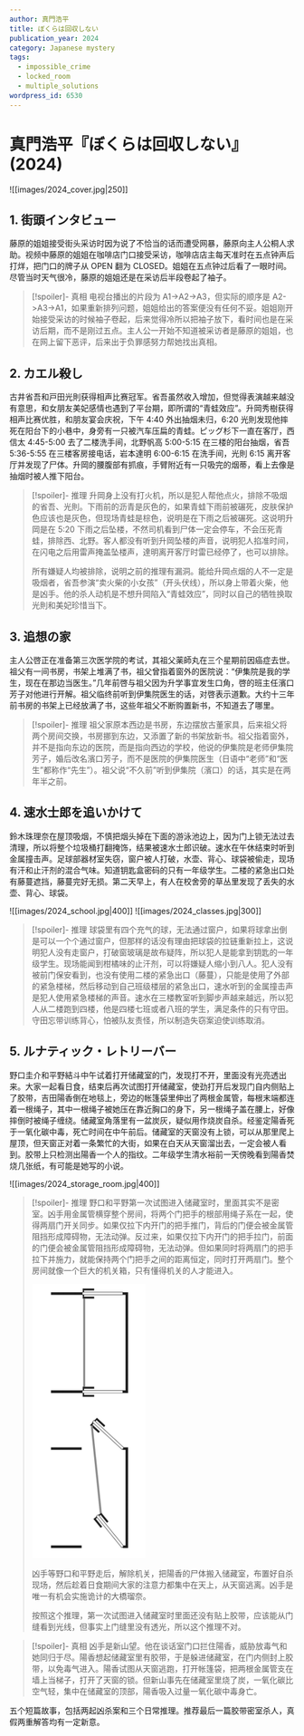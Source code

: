 ```yaml
---
author: 真門浩平
title: ぼくらは回収しない
publication_year: 2024
category: Japanese mystery
tags:
  - impossible_crime
  - locked_room
  - multiple_solutions
wordpress_id: 6530
---
```


# 真門浩平『ぼくらは回収しない』(2024)

![[images/2024_cover.jpg|250]]

## 1. 街頭インタビュー

藤原的姐姐接受街头采访时因为说了不恰当的话而遭受网暴，藤原向主人公桐人求助。视频中藤原的姐姐在咖啡店门口接受采访，咖啡店店主每天准时在五点钟声后打烊，把门口的牌子从 OPEN 翻为 CLOSED。姐姐在五点钟过后看了一眼时间。尽管当时天气很冷，藤原的姐姐还是在采访后半段卷起了袖子。

> [!spoiler]- 真相
> 电视台播出的片段为 A1->A2->A3，但实际的顺序是 A2->A3->A1，如果重新排列问题，姐姐给出的答案便没有任何不妥。姐姐刚开始接受采访的时候袖子卷起，后来觉得冷所以把袖子放下，看时间也是在采访后期，而不是刚过五点。主人公一开始不知道被采访者是藤原的姐姐，也在网上留下恶评，后来出于负罪感努力帮她找出真相。

## 2. カエル殺し

古井省吾和戸田光則获得相声比赛冠军。省吾虽然收入增加，但觉得表演越来越没有意思，和女朋友美妃感情也遇到了平台期，即所谓的“青蛙效应”。升岡秀樹获得相声比赛优胜，和朋友宴会庆祝，下午 4:40 外出抽烟未归，6:20 光則发现他摔死在阳台下的小巷中，身旁有一只被汽车压扁的青蛙。ピッグ杉下一直在客厅，西信太 4:45-5:00 去了二楼洗手间，北野帆高 5:00-5:15 在三楼的阳台抽烟，省吾 5:36-5:55 在三楼客房接电话，岩本達明 6:00-6:15 在洗手间，光則 6:15 离开客厅并发现了尸体。升岡的腰腹部有抓痕，手臂附近有一只吸完的烟蒂，看上去像是抽烟时被人推下阳台。

> [!spoiler]- 推理
> 升岡身上没有打火机，所以是犯人帮他点火，排除不吸烟的省吾、光則。下雨前的沥青是灰色的，如果青蛙下雨前被碾死，皮肤保护色应该也是灰色，但现场青蛙是棕色，说明是在下雨之后被碾死。这说明升岡是在 5:20 下雨之后坠楼，不然司机看到尸体一定会停车，不会压死青蛙，排除西、北野。客人都没有听到升岡坠楼的声音，说明犯人掐准时间，在闪电之后用雷声掩盖坠楼声，達明离开客厅时雷已经停了，也可以排除。
> 
> 所有嫌疑人均被排除，说明之前的推理有漏洞。能给升岡点烟的人不一定是吸烟者，省吾参演“卖火柴的小女孩”（开头伏线），所以身上带着火柴，他是凶手。他的杀人动机是不想升岡陷入“青蛙效应”，同时以自己的牺牲换取光則和美妃珍惜当下。

## 3. 追想の家

主人公啓正在准备第三次医学院的考试，其祖父薬師丸在三个星期前因癌症去世。祖父有一间书房，书架上堆满了书，祖父曾指着窗外的医院说：“伊集院是我的学生，现在在那边当医生。”几年前啓与祖父因为升学事宜发生口角，啓的班主任濱口芳子对他进行开解。祖父临终前听到伊集院医生的话，对啓表示道歉。大约十三年前书房的书架上已经放满了书，这些年祖父不断购置新书，不知道去了哪里。

> [!spoiler]- 推理
> 祖父家原本西边是书房，东边摆放古董家具，后来祖父将两个房间交换，书房挪到东边，又添置了新的书架放新书。祖父指着窗外，并不是指向东边的医院，而是指向西边的学校，他说的伊集院是老师伊集院芳子，婚后改名濱口芳子，而不是医院的伊集院医生（日语中“老师”和“医生”都称作“先生”）。祖父说“不久前”听到伊集院（濱口）的话，其实是在两年半之前。

## 4. 速水士郎を追いかけて

鈴木珠理奈在屋顶吸烟，不慎把烟头掉在下面的游泳池边上，因为门上锁无法过去清理，所以将整个垃圾桶打翻掩饰，结果被速水士郎识破。速水在午休结束时听到金属撞击声。足球部器材室失窃，窗户被人打破，水壶、背心、球袋被偷走，现场有汗和止汗剂的混合气味。知道钥匙盒密码的只有一年级学生。二楼的紧急出口处有藤蔓遮挡，藤蔓完好无损。第二天早上，有人在校舍旁的草丛里发现了丢失的水壶、背心、球袋。

![[images/2024_school.jpg|400]]
![[images/2024_classes.jpg|300]]

> [!spoiler]- 推理
> 球袋里有四个充气的球，无法通过窗户，如果将球拿出倒是可以一个个通过窗户，但那样的话没有理由把球袋的拉链重新拉上，这说明犯人没有走窗户，打破窗玻璃是故布疑阵，所以犯人是能拿到钥匙的一年级学生。现场能闻到柑橘味的止汗剂，可以将嫌疑人缩小到八人。犯人没有被前门保安看到，也没有使用二楼的紧急出口（藤蔓），只能是使用了外部的紧急楼梯，然后移动到自己班级楼层的紧急出口，速水听到的金属撞击声是犯人使用紧急楼梯的声音。速水在三楼教室听到脚步声越来越远，所以犯人从二楼跑到四楼，他是四楼七班或者八班的学生，满足条件的只有守田。守田忘带训练背心，怕被队友责怪，所以制造失窃案迫使训练取消。

## 5. ルナティック・レトリーバー

野口圭介和平野結斗中午试着打开储藏室的门，发现打不开，里面没有光亮透出来。大家一起看日食，结束后再次试图打开储藏室，使劲打开后发现门自内侧贴上了胶带，吉田陽香倒在地毯上，旁边的帐篷袋里伸出了两根金属管，每根末端都连着一根绳子，其中一根绳子被她压在靠近胸口的身下，另一根绳子盖在腰上，好像摔倒时被绳子缠绕。储藏室角落里有一盆炭灰，疑似用作烧炭自杀。经鉴定陽香死于一氧化碳中毒，死亡时间在中午前后。储藏室的天窗没有上锁，可以从那里爬上屋顶，但天窗正对着一条繁忙的大街，如果在白天从天窗溜出去，一定会被人看到。胶带上只检测出陽香一个人的指纹。二年级学生清水裕前一天傍晚看到陽香焚烧几张纸，有可能是她写的小说。

![[images/2024_storage_room.jpg|400]]

> [!spoiler]- 推理
> 野口和平野第一次试图进入储藏室时，里面其实不是密室。凶手用金属管横穿整个房间，将两个门把手的根部用绳子系在一起，使得两扇门开关同步。如果仅拉下内开门的把手推门，背后的门便会被金属管阻挡形成障碍物，无法动弹。反过来，如果仅拉下内开门的把手拉门，前面的门便会被金属管阻挡形成障碍物，无法动弹。但如果同时将两扇门的把手拉下并施力，就能保持两个门把手之间的距离恒定，同时打开两扇门。整个房间就像一个巨大的机关箱，只有懂得机关的人才能进入。
> 
> <img src=images/2024_door.jpg width=200/>
> 
> 凶手等野口和平野走后，解除机关，把陽香的尸体搬入储藏室，布置好自杀现场，然后趁着日食期间大家的注意力都集中在天上，从天窗逃离。凶手是唯一有机会实施诡计的大橋瑠奈。
> 
> 按照这个推理，第一次试图进入储藏室时里面还没有贴上胶带，应该能从门缝看到光线，但事实上门缝里没有透光，所以这个推理不对。

> [!spoiler]- 真相
> 凶手是新山望。他在谈话室门口拦住陽香，威胁放毒气和她同归于尽。陽香想起储藏室里有胶带，于是躲进储藏室，在门内侧封上胶带，以免毒气进入。陽香试图从天窗逃跑，打开帐篷袋，把两根金属管支在墙上当梯子，打开了天窗的锁。但新山事先在储藏室里烧了炭，一氧化碳比空气轻，集中在储藏室的顶部，陽香吸入过量一氧化碳中毒身亡。

五个短篇故事，包括两起凶杀案和三个日常推理。推荐最后一篇胶带密室杀人，真假两重解答均有一定新意。